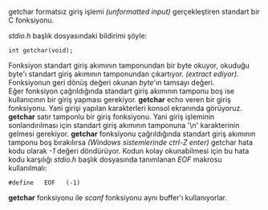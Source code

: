 getchar formatsız giriş işlemi _(unformatted input)_ gerçekleştiren standart bir C fonksiyonu.

_stdio.h_ başlık dosyasındaki bildirimi şöyle:

```
int getchar(void);
```

Fonksiyon standart giriş akımının tamponundan bir byte okuyor, okuduğu byte'ı standart giriş akımının tamponundan çıkartıyor. _(extract ediyor)_.<br>
Fonksiyonun geri dönüş değeri okunan _byte_'ın tamsayı değeri.<br>
Eğer fonksiyon çağrıldığında standart giriş akımının tamponu boş ise kullanıcının bir giriş yapması gerekiyor. <bt>
__getchar__ echo veren bir giriş fonksiyonu. Yani girişi yapılan karakterleri konsol ekranında görüyoruz. <br>
__getchar__ satır tamponlu bir giriş fonksiyonu. Yani giriş işleminin sonlandırılması için standart giriş akımının tamponuna '\n' karakterinin gelmesi gerekiyor.
__getchar__ fonksiyonu çağrıldığında standart giriş akımının tamponu boş bırakılırsa _(Windows sistemlerinde ctrl-Z enter)_ getchar hata kodu olarak _-1_ değeri döndürüyor. Kodun kolay okunabilmesi için bu hata kodu karşılığı _stdio.h_ başlık dosyasında tanımlanan _EOF_ makrosu kullanılmalı:
```
#define   EOF   (-1)
```

__getchar__ fonksiyonu ile _scanf_ fonksiyonu aynı buffer'ı kullanıyorlar.

